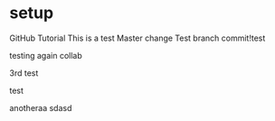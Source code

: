 # setup
GitHub Tutorial
This is a test
Master  change
Test branch commit!test

testing again collab

3rd test


test

anotheraa
sdasd